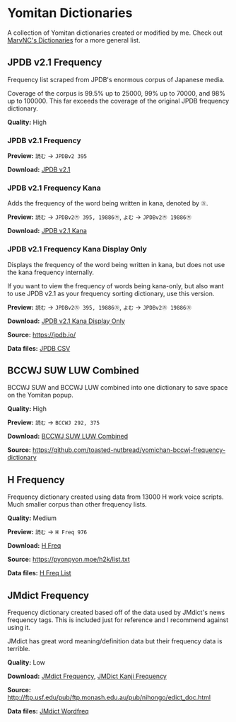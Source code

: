 # Yomitan Dictionaries

A collection of Yomitan dictionaries created or modified by me. Check out [MarvNC's Dictionaries](https://github.com/MarvNC/yomichan-dictionaries) for a more general list.

## JPDB v2.1 Frequency

Frequency list scraped from JPDB's enormous corpus of Japanese media.

Coverage of the corpus is 99.5% up to 25000, 99% up to 70000, and 98% up to 100000. This far exceeds the coverage of the original JPDB frequency dictionary.

**Quality:** High

### JPDB v2.1 Frequency

**Preview:** `読む` -> `JPDBv2 395`

**Download:** [JPDB v2.1](https://github.com/Kuuuube/yomitan-dictionaries/raw/main/dictionaries/JPDB_v2.1_2024-05-26.zip)

### JPDB v2.1 Frequency Kana

Adds the frequency of the word being written in kana, denoted by `㋕`.

**Preview:** `読む` -> `JPDBv2㋕ 395, 19886㋕`, `よむ` -> `JPDBv2㋕ 19886㋕`

**Download:** [JPDB v2.1 Kana](https://github.com/Kuuuube/yomitan-dictionaries/raw/main/dictionaries/JPDB_v2.1_kana_2024-05-26.zip)

### JPDB v2.1 Frequency Kana Display Only

Displays the frequency of the word being written in kana, but does not use the kana frequency internally.

If you want to view the frequency of words being kana-only, but also want to use JPDB v2.1 as your frequency sorting dictionary, use this version.

**Preview:** `読む` -> `JPDBv2㋕ 395, 19886㋕`, `よむ` -> `JPDBv2㋕ 19886㋕`

**Download:** [JPDB v2.1 Kana Display Only](https://github.com/Kuuuube/yomitan-dictionaries/raw/main/dictionaries/JPDB_v2.1_kana_display_only.zip)

**Source:** https://jpdb.io/

**Data files:** [JPDB CSV](https://github.com/Kuuuube/yomitan-dictionaries/raw/main/data/jpdb_v2.1_freq_list_2024-05-26.csv)

## BCCWJ SUW LUW Combined

BCCWJ SUW and BCCWJ LUW combined into one dictionary to save space on the Yomitan popup.

**Quality:** High

**Preview:** `読む` -> `BCCWJ 292, 375`

**Download:** [BCCWJ SUW LUW Combined](https://github.com/Kuuuube/yomitan-dictionaries/raw/main/dictionaries/BCCWJ_SUW_LUW_combined.zip)

**Source:** https://github.com/toasted-nutbread/yomichan-bccwj-frequency-dictionary

## H Frequency

Frequency dictionary created using data from 13000 H work voice scripts. Much smaller corpus than other frequency lists.

**Quality:** Medium

**Preview:** `読む` -> `H Freq 976`

**Download:** [H Freq](https://github.com/Kuuuube/yomitan-dictionaries/raw/main/dictionaries/H_Freq.zip)

**Source:** https://pyonpyon.moe/h2k/list.txt

**Data files:** [H Freq List](https://github.com/Kuuuube/yomitan-dictionaries/raw/main/data/h_freq_list.tsv)

## JMdict Frequency

Frequency dictionary created based off of the data used by JMdict's news frequency tags. This is included just for reference and I recommend against using it.

JMdict has great word meaning/definition data but their frequency data is terrible.

**Quality:** Low

**Download:** [JMdict Frequency](https://github.com/Kuuuube/yomitan-dictionaries/raw/main/dictionaries/jmdict_freq.zip), [JMDict Kanji Frequency](https://github.com/Kuuuube/yomitan-dictionaries/raw/main/dictionaries/jmdict_kanji_freq.zip)

**Source:** http://ftp.usf.edu/pub/ftp.monash.edu.au/pub/nihongo/edict_doc.html

**Data files:** [JMdict Wordfreq](https://github.com/Kuuuube/yomitan-dictionaries/raw/main/data/jmdict_wordfreq.zip)
